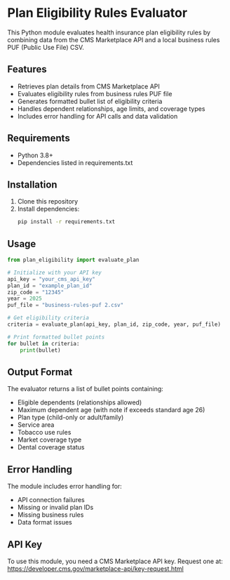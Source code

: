 # Plan Eligibility Rules Evaluator

This Python module evaluates health insurance plan eligibility rules by combining data from the CMS Marketplace API and a local business rules PUF (Public Use File) CSV.

## Features

- Retrieves plan details from CMS Marketplace API
- Evaluates eligibility rules from business rules PUF file
- Generates formatted bullet list of eligibility criteria
- Handles dependent relationships, age limits, and coverage types
- Includes error handling for API calls and data validation

## Requirements

- Python 3.8+
- Dependencies listed in requirements.txt

## Installation

1. Clone this repository
2. Install dependencies:
   ```bash
   pip install -r requirements.txt
   ```

## Usage

```python
from plan_eligibility import evaluate_plan

# Initialize with your API key
api_key = "your_cms_api_key"
plan_id = "example_plan_id"
zip_code = "12345"
year = 2025
puf_file = "business-rules-puf 2.csv"

# Get eligibility criteria
criteria = evaluate_plan(api_key, plan_id, zip_code, year, puf_file)

# Print formatted bullet points
for bullet in criteria:
    print(bullet)
```

## Output Format

The evaluator returns a list of bullet points containing:
- Eligible dependents (relationships allowed)
- Maximum dependent age (with note if exceeds standard age 26)
- Plan type (child-only or adult/family)
- Service area
- Tobacco use rules
- Market coverage type
- Dental coverage status

## Error Handling

The module includes error handling for:
- API connection failures
- Missing or invalid plan IDs
- Missing business rules
- Data format issues

## API Key

To use this module, you need a CMS Marketplace API key. Request one at:
https://developer.cms.gov/marketplace-api/key-request.html 